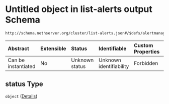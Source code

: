 # Untitled object in list-alerts output Schema

```txt
http://schema.nethserver.org/cluster/list-alerts.json#/$defs/alertmanager-v2-object/properties/status
```



| Abstract            | Extensible | Status         | Identifiable            | Custom Properties | Additional Properties | Access Restrictions | Defined In                                                            |
| :------------------ | :--------- | :------------- | :---------------------- | :---------------- | :-------------------- | :------------------ | :-------------------------------------------------------------------- |
| Can be instantiated | No         | Unknown status | Unknown identifiability | Forbidden         | Allowed               | none                | [list-alerts.json\*](cluster/list-alerts.json "open original schema") |

## status Type

`object` ([Details](list-alerts-defs-alertmanager-v2-object-properties-status.md))

